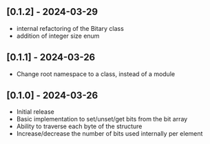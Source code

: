 ## [0.1.2] - 2024-03-29

- internal refactoring of the Bitary class
- addition of integer size enum

## [0.1.1] - 2024-03-26

- Change root namespace to a class, instead of a module

## [0.1.0] - 2024-03-26

- Initial release
- Basic implementation to set/unset/get bits from the bit array
- Ability to traverse each byte of the structure
- Increase/decrease the number of bits used internally per element
